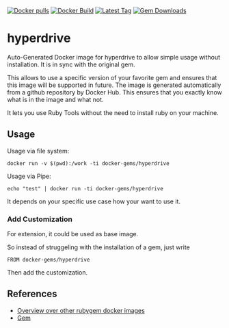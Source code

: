 [![Docker pulls](https://img.shields.io/docker/pulls/rubygem/hyperdrive.svg)](https://hub.docker.com/r/rubygem/hyperdrive/)
[![Docker Build](https://img.shields.io/docker/automated/rubygem/hyperdrive.svg)](https://hub.docker.com/r/rubygem/hyperdrive/)
[![Latest Tag](https://img.shields.io/github/tag/docker-rubygem/hyperdrive.svg)](https://hub.docker.com/r/rubygem/hyperdrive/)
[![Gem Downloads](https://img.shields.io/gem/dt/hyperdrive.svg)](https://rubygems.org/gems/hyperdrive/)
# hyperdrive

Auto-Generated Docker image for hyperdrive to allow simple usage without installation.
It is in sync with the original gem.

This allows to use a specific version of your favorite gem and ensures that this image will be supported in future.
The image is generated automatically from a github repository by Docker Hub.
This ensures that you exactly know what is in the image and what not.

It lets you use Ruby Tools without the need to install ruby on your machine.

## Usage

Usage via file system:

`docker run -v $(pwd):/work -ti docker-gems/hyperdrive`

Usage via Pipe:

`echo "test" | docker run -ti docker-gems/hyperdrive`

It depends on your specific use case how your want to use it.

### Add Customization

For extension, it could be used as base image.

So instead of struggeling with the installation of a gem, just write

`FROM docker-gems/hyperdrive`

Then add the customization.

## References

 - [Overview over other rubygem docker images](https://github.com/thinkbot/docker-rubygem)
 - [Gem](https://rubygems.org/gems/hyperdrive/)
